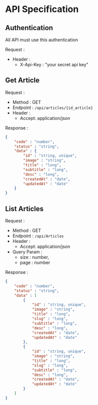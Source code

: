 # API Specification

## Authentication

All API must use this authentication

Request :
- Header :
	- X-Api-Key : "your secret api key"

## Get Article

Request :
- Method : GET
- Endpoint : `/api/articles/{id_article}`
- Header :
	- Accept: application/json

Response :

```json 
{
	"code" : "number",
	"status" : "string",
	"data" : {
		"id" : "string, unique",
		"image" : "string",
		"title" : "long",
		"subtitle" : "long",
		"desc" : "long",
		"createdAt" : "date",
		"updatedAt" : "date"
	}
}
```

## List Articles

Request :
- Method : GET
- Endpoint : `/api/Articles`
- Header :
	- Accept: application/json
- Query Param :
	- size : number,
	- page : number

Response :

```json 
{
	"code" : "number",
	"status" : "string",
	"data" : [
		{
			"id" : "string, unique",
			"image" : "string",
			"title" : "long",
			"slug" : "long",
			"subtitle" : "long",
			"desc" : "long",
			"createdAt" : "date",
			"updatedAt" : "date"
		},
		{
			"id" : "string, unique",
			"image" : "string",
			"title" : "long",
			"slug" : "long",
			"subtitle" : "long",
			"desc" : "long",
			"createdAt" : "date",
			"updatedAt" : "date"
		}
	]
}
```